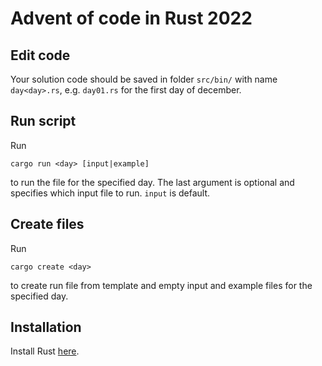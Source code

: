 # Advent of code in Rust 2022

## Edit code
Your solution code should be saved in folder `src/bin/` with name `day<day>.rs`, e.g. `day01.rs` for the first day of december.

## Run script
Run
```
cargo run <day> [input|example]
```
to run the file for the specified day. The last argument is optional and specifies which input file to run. `input` is default.

## Create files
Run
```
cargo create <day>
```
to create run file from template and empty input and example files for the specified day.

## Installation

Install Rust [here](https://www.rust-lang.org/).

